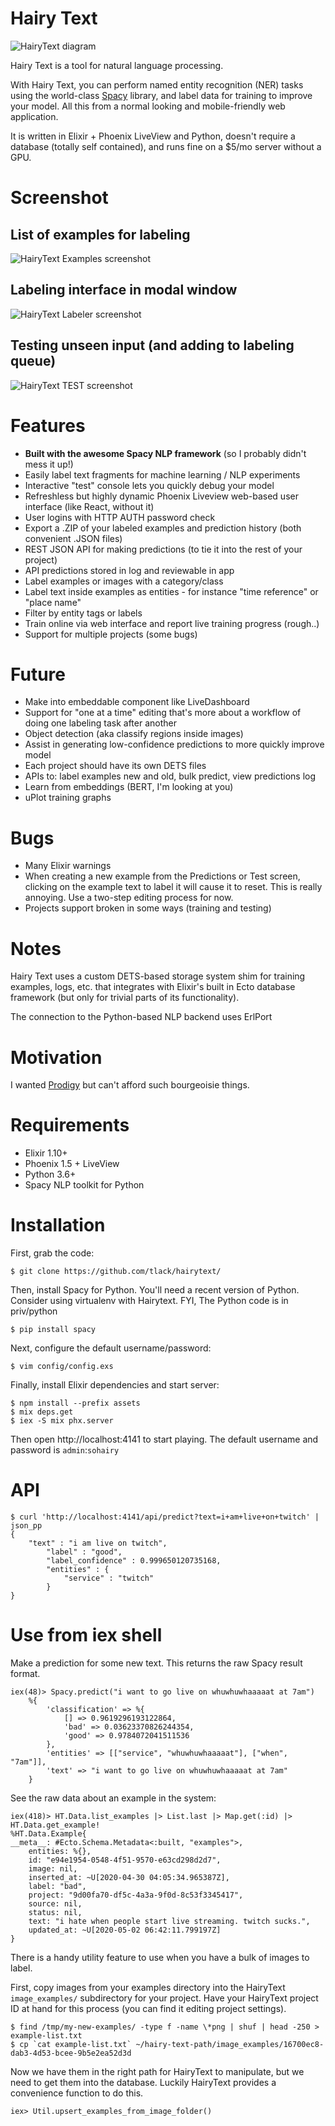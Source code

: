 # Hairy Text

![HairyText diagram](https://i.imgur.com/bKR3zlf.png)

Hairy Text is a tool for natural language processing. 

With Hairy Text, you can perform named entity recognition (NER) tasks using the
world-class [Spacy](https://spacy.io) library, and label data for training to
improve your model. All this from a normal looking and mobile-friendly web
application.

It is written in Elixir + Phoenix LiveView and Python, doesn't require a
database (totally self contained), and runs fine on a $5/mo server without a GPU.

# Screenshot

## List of examples for labeling
![HairyText Examples screenshot](https://i.imgur.com/2dvaxjx.png)

## Labeling interface in modal window
![HairyText Labeler screenshot](https://i.imgur.com/tWDeB6H.png)

## Testing unseen input (and adding to labeling queue)
![HairyText TEST screenshot](https://i.imgur.com/uXdzYx9.png)

# Features

* **Built with the awesome Spacy NLP framework** (so I probably didn't mess it up!)
* Easily label text fragments for machine learning / NLP experiments
* Interactive "test" console lets you quickly debug your model
* Refreshless but highly dynamic Phoenix Liveview web-based user interface (like React, without it)
* User logins with HTTP AUTH password check
* Export a .ZIP of your labeled examples and prediction history (both convenient .JSON files)
* REST JSON API for making predictions (to tie it into the rest of your project)
* API predictions stored in log and reviewable in app
* Label examples or images with a category/class
* Label text inside examples as entities - for instance "time reference" or "place name"
* Filter by entity tags or labels
* Train online via web interface and report live training progress (rough..)
* Support for multiple projects (some bugs)

# Future

* Make into embeddable component like LiveDashboard
* Support for "one at a time" editing that's more about a workflow of doing one labeling task after another
* Object detection (aka classify regions inside images)
* Assist in generating low-confidence predictions to more quickly improve model
* Each project should have its own DETS files
* APIs to: label examples new and old, bulk predict, view predictions log
* Learn from embeddings (BERT, I'm looking at you)
* uPlot training graphs

# Bugs

* Many Elixir warnings
* When creating a new example from the Predictions or Test screen, clicking on
the example text to label it will cause it to reset. This is really annoying.
Use a two-step editing process for now.
* Projects support broken in some ways (training and testing)

# Notes

Hairy Text uses a custom DETS-based storage system shim for training examples, logs, etc.
that integrates with Elixir's built in Ecto database framework (but only for
trivial parts of its functionality).

The connection to the Python-based NLP backend uses ErlPort

# Motivation

I wanted [Prodigy](https://prodi.gy/) but can't afford such bourgeoisie things.

# Requirements

* Elixir 1.10+
* Phoenix 1.5 + LiveView 
* Python 3.6+
* Spacy NLP toolkit for Python

# Installation

First, grab the code:

```
$ git clone https://github.com/tlack/hairytext/
```

Then, install Spacy for Python. You'll need a recent version of Python. Consider using virtualenv with Hairytext. FYI, The Python code is in priv/python

```
$ pip install spacy
```

Next, configure the default username/password:
```
$ vim config/config.exs
```

Finally, install Elixir dependencies and start server:

```
$ npm install --prefix assets
$ mix deps.get
$ iex -S mix phx.server
```

Then open http://localhost:4141 to start playing. The default username and password is `admin`:`sohairy`

# API

```
$ curl 'http://localhost:4141/api/predict?text=i+am+live+on+twitch' | json_pp
{
	"text" : "i am live on twitch",
		"label" : "good",
		"label_confidence" : 0.999650120735168,
		"entities" : {
			"service" : "twitch"
		}
}
```

# Use from iex shell

Make a prediction for some new text. This returns the raw Spacy result format.

```
iex(48)> Spacy.predict("i want to go live on whuwhuwhaaaaat at 7am")
	%{
		'classification' => %{
			[] => 0.9619296193122864,
			'bad' => 0.03623370826244354,
			'good' => 0.9784072041511536
		},
		'entities' => [["service", "whuwhuwhaaaaat"], ["when", "7am"]],
		'text' => "i want to go live on whuwhuwhaaaaat at 7am"
	}
```

See the raw data about an example in the system:

```
iex(418)> HT.Data.list_examples |> List.last |> Map.get(:id) |> HT.Data.get_example!
%HT.Data.Example{
__meta__: #Ecto.Schema.Metadata<:built, "examples">,
	entities: %{},
	id: "e94e1954-0548-4f51-9570-e63cd298d2d7",
	image: nil,
	inserted_at: ~U[2020-04-30 04:05:34.965387Z],
	label: "bad",
	project: "9d00fa70-df5c-4a3a-9f0d-8c53f3345417",
	source: nil,
	status: nil,
	text: "i hate when people start live streaming. twitch sucks.",
	updated_at: ~U[2020-05-02 06:42:11.799197Z]
}
```

There is a handy utility feature to use when you have a bulk of images to label.

First, copy images from your examples directory into the HairyText
`image_examples/` subdirectory for your project. Have your HairyText project ID
at hand for this process (you can find it editing project settings).

```
$ find /tmp/my-new-examples/ -type f -name \*png | shuf | head -250 > example-list.txt
$ cp `cat example-list.txt` ~/hairy-text-path/image_examples/16700ec8-dab3-4d53-bcee-9b5e2ea52d3d
```

Now we have them in the right path for HairyText to manipulate, but we need to get them into the database.
Luckily HairyText provides a convenience function to do this.

```
iex> Util.upsert_examples_from_image_folder()
```
